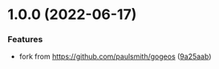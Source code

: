 # 1.0.0 (2022-06-17)


### Features

* fork from https://github.com/paulsmith/gogeos ([9a25aab](https://github.com/zhangxianbing/gogeos/commit/9a25aabfdf316b3da6dcbee61aa83cf7f54f0e11))
